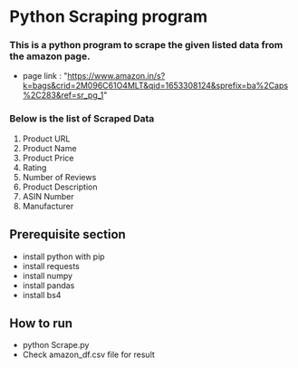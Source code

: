 # Python Scraping program
### This is a python program to scrape the given listed data from the amazon page.
- page link : "https://www.amazon.in/s?k=bags&crid=2M096C61O4MLT&qid=1653308124&sprefix=ba%2Caps%2C283&ref=sr_pg_1"
### Below is the list of Scraped Data 
1. Product URL
2. Product Name
3. Product Price
4. Rating
5. Number of Reviews
6. Product Description
7. ASIN Number
8. Manufacturer

## Prerequisite section 

- install python with pip
- install requests
- install numpy
- install pandas
- install bs4

## How to run 

- python Scrape.py
- Check amazon_df.csv file for result
